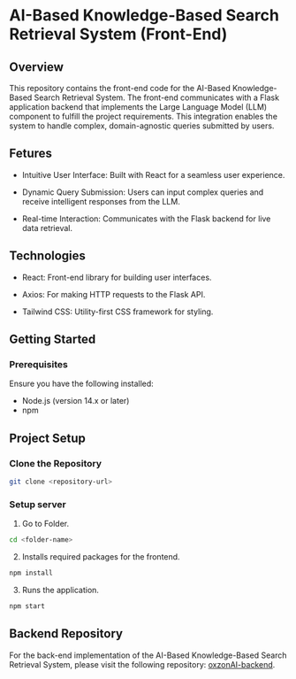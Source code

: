 # AI-Based Knowledge-Based Search Retrieval System (Front-End)

## Overview

This repository contains the front-end code for the AI-Based Knowledge-Based Search Retrieval System. The front-end communicates with a Flask application backend that implements the Large Language Model (LLM) component to fulfill the project requirements. This integration enables the system to handle complex, domain-agnostic queries submitted by users.

## Fetures

- Intuitive User Interface: Built with React for a seamless user experience.

- Dynamic Query Submission: Users can input complex queries and receive intelligent responses from the LLM.

- Real-time Interaction: Communicates with the Flask backend for live data retrieval.

## Technologies

- React: Front-end library for building user interfaces.

- Axios: For making HTTP requests to the Flask API.

- Tailwind CSS: Utility-first CSS framework for styling.

## Getting Started

### Prerequisites

Ensure you have the following installed:

- Node.js (version 14.x or later)
- npm

## Project Setup

### Clone the Repository

```bash
git clone <repository-url>
```

### Setup server

1. Go to Folder.

```bash
cd <folder-name>
```

2. Installs required packages for the frontend.

```bash
npm install
```

3. Runs the application.

```bash
npm start
```

## Backend Repository

For the back-end implementation of the AI-Based Knowledge-Based Search Retrieval System, please visit the following repository: [oxzonAI-backend](https://github.com/PruthviPatel2001/oxzonAI-backend).
